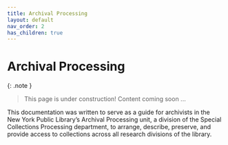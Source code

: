 ```yaml
---
title: Archival Processing
layout: default
nav_order: 2
has_children: true
---
```

# Archival Processing

{: .note }
> This page is under construction! 
> Content coming soon ...


This documentation was written to serve as a guide for archivists in the New York Public Library’s Archival Processing unit, a division of the Special Collections Processing department, to arrange, describe, preserve, and provide access to collections across all research divisions of the library. 